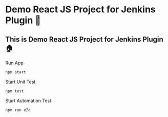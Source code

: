 # Demo React JS Project for Jenkins Plugin 🚀
## This is Demo React JS Project for Jenkins Plugin 🏠

Run App 
``` 
npm start  
```
Start Unit Test 
```
npm test 
```

Start Automation Test
```
npm run e2e
``` 

